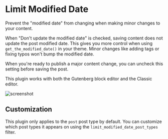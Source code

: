 # Limit Modified Date

Prevent the "modified date" from changing when making minor changes to your content.

When "Don't update the modified date" is checked, saving content does not update the post modified date. This gives you more control when using `get_the_modified_date()` in your theme. Minor changes like adding tags or fixing typos won't bump the modified date.

When you're ready to publish a major content change, you can uncheck this setting before saving the post.

This plugin works with both the Gutenberg block editor and the Classic editor.

![screenshot](https://d16rm1n165bd05.cloudfront.net/items/1o2B0D0z3e1B1s3p1B0U/screenshot.jpg?X-CloudApp-Visitor-Id=78955b2d79e4b4c9650076a91b4db727&v=8e588652)


## Customization ##

This plugin only applies to the `post` post type by default. You can customize which post types it appears on using the `limit_modified_date_post_types` filter.

